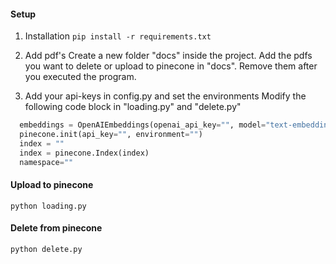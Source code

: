 #### Setup
1. Installation
  `pip install -r requirements.txt`

2. Add pdf's
  Create a new folder "docs" inside the project.
  Add the pdfs you want to delete or upload to pinecone in "docs".
  Remove them after you executed the program.

3. Add your api-keys in config.py and set the environments
  Modify the following code block in "loading.py" and "delete.py"
  ```python
    embeddings = OpenAIEmbeddings(openai_api_key="", model="text-embedding-ada-002")
    pinecone.init(api_key="", environment="")
    index = ""
    index = pinecone.Index(index)
    namespace=""
  ```

#### Upload to pinecone
`python loading.py`

#### Delete from pinecone
`python delete.py`
